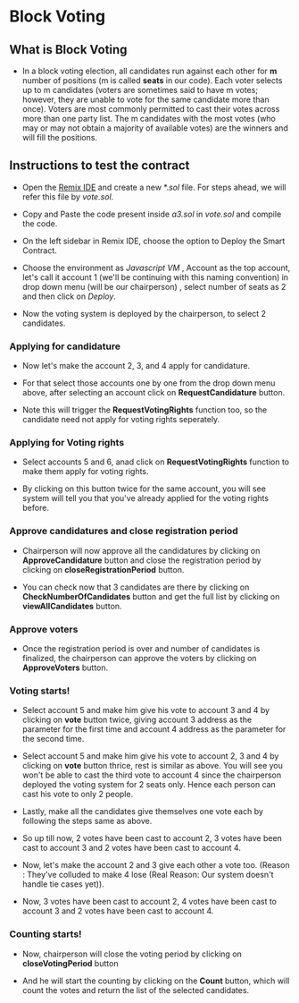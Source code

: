# Block Voting 

## What is Block Voting 

* In a block voting election, all candidates run against each other for **m** number of positions (m is called **seats** in our code). Each voter selects up to m candidates (voters are sometimes said to have m votes; however, they are unable to vote for the same candidate more than once). Voters are most commonly permitted to cast their votes across more than one party list. The m candidates with the most votes (who may or may not obtain a majority of available votes) are the winners and will fill the positions.

## Instructions to test the contract

* Open the [Remix IDE](https://remix.ethereum.org/) and create a new *.*sol* file. For steps ahead, we will refer this file by *vote.sol*. 

* Copy and Paste the code present inside *a3.sol* in *vote.sol* and compile the code. 

* On the left sidebar in Remix IDE, choose the option to Deploy the Smart Contract. 

* Choose the environment as *Javascript VM* , Account as the top account, let's call it account 1 (we'll be continuing with this naming convention) in drop down menu (will be our chairperson) , select number of seats as 2 and then click on *Deploy*.

* Now the voting system is deployed by the chairperson, to select 2 candidates. 

### Applying for candidature

* Now let's make the account 2, 3, and 4 apply for candidature. 

* For that select those accounts one by one from the drop down menu above, after selecting an account click on **RequestCandidature** button. 

* Note this will trigger the **RequestVotingRights** function too, so the candidate need not apply for voting rights seperately.  
 
 
### Applying for Voting rights

* Select accounts 5 and 6, anad click on **RequestVotingRights** function to make them apply for voting rights. 

* By clicking on this button twice for the same account, you will see system will tell you that you've already applied for the voting rights before. 

### Approve candidatures and close registration period

* Chairperson will now approve all the candidatures by clicking on **ApproveCandidature** button and close the registration period by clicking on **closeRegistrationPeriod** button. 

* You can check now that 3 candidates are there by clicking on **CheckNumberOfCandidates** button and get the full list by clicking on **viewAllCandidates** button. 

### Approve voters

* Once the registration period is over and number of candidates is finalized, the chairperson can approve the voters by clicking on **ApproveVoters** button.


### Voting starts! 

* Select account 5 and make him give his vote to account 3 and 4 by clicking on **vote** button twice, giving account 3 address as the parameter for the first time and account 4 address as the parameter for the second time. 

* Select account 5 and make him give his vote to account 2, 3 and 4 by clicking on **vote** button thrice, rest is similar as above. You will see you won't be able to cast the third vote to account 4 since the chairperson deployed the voting system for 2 seats only. Hence each person can cast his vote to only 2 people. 

* Lastly, make all the candidates give themselves one vote each by following the steps same as above. 

* So up till now, 2 votes have been cast to account 2, 3 votes have been cast to account 3 and 2 votes have been cast to account 4. 

* Now, let's make the account 2 and 3 give each other a vote too. (Reason : They've colluded to make 4 lose (Real Reason: Our system doesn't handle tie cases yet)).

* Now, 3 votes have been cast to account 2, 4 votes have been cast to account 3 and 2 votes have been cast to account 4.

### Counting starts! 

* Now, chairperson will close the voting period by clicking on **closeVotingPeriod** button 
 
* And he will start the counting by clicking on the **Count** button, which will count the votes and return the list of the selected candidates. 

